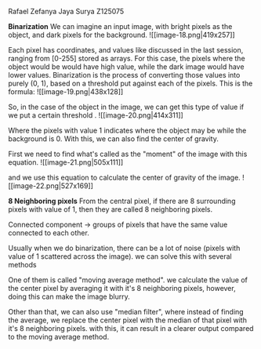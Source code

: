 Rafael Zefanya Jaya Surya
Z125075

**Binarization**
We can imagine an input image, with bright pixels as the object, and dark pixels for the background. 
![[image-18.png|419x257]]

Each pixel has coordinates, and values like discussed in the last session, ranging from \[0-255] stored as arrays. For this case, the pixels where the object would be would have high value, while the dark image would have lower values.
Binarization is the process of converting those values into purely (0, 1), based on a threshold put against each of the pixels.
This is the formula:
![[image-19.png|438x128]]

So, in the case of the object in the image, we can get this type of value if we put a certain threshold .
![[image-20.png|414x311]]

Where the pixels with value 1 indicates where the object may be while the background is 0. With this, we can also find the center of gravity. 

First we need to find what's called as the "moment" of the image with this equation.
![[image-21.png|505x111]]

and we use this equation to calculate the center of gravity of the image.
![[image-22.png|527x169]]


**8 Neighboring pixels**
From the central pixel, if there are 8 surrounding pixels with value of 1, then they are called 8 neighboring pixels. 

Connected component -> groups of pixels that have the same value connected to each other.

Usually when we do binarization, there can be a lot of noise (pixels with value of 1 scattered across the image). we can solve this with several methods

One of them is called "moving average method". we calculate the value of the center pixel by averaging it with it's 8 neighboring pixels, however, doing this can make the image blurry.

Other than that, we can also use "median filter", where instead of finding the average, we replace the center pixel with the median of that pixel with it's 8 neighboring pixels. with this, it can result in a clearer output compared to the moving average method.